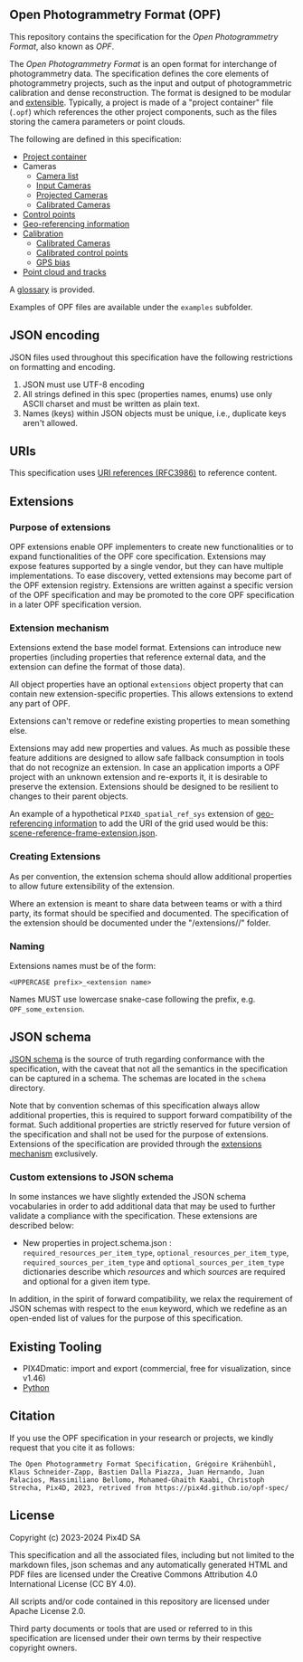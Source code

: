 ## Open Photogrammetry Format (OPF)

This repository contains the specification for the _Open Photogrammetry Format_, also known as _OPF_.

The _Open Photogrammetry Format_ is an open format for interchange of photogrammetry data.
The specification defines the core elements of photogrammetry projects, such as the input and output of photogrammetric calibration and dense reconstruction. The format is designed to be modular and [extensible](#extensions). Typically, a project is made of a "project container" file (`.opf`) which references the other project components, such as the files storing the camera parameters or point clouds.


The following are defined in this specification:

- [Project container][2]
- Cameras
  - [Camera list][3]
  - [Input Cameras][4]
  - [Projected Cameras][5]
  - [Calibrated Cameras][6]
- [Control points][7]
- [Geo-referencing information][8]
- [Calibration][9]
  - [Calibrated Cameras][6]
  - [Calibrated control points][10]
  - [GPS bias][11]
- [Point cloud and tracks][12]

A [glossary][1] is provided.

[1]: https://pix4d.github.io/opf-spec/specification/glossary.html "Glossary"
[2]: https://pix4d.github.io/opf-spec/specification/project.html "Project format specification"
[3]: https://pix4d.github.io/opf-spec/specification/camera_list.html "Camera list format"
[4]: https://pix4d.github.io/opf-spec/specification/input_cameras.html "Input camera format"
[5]: https://pix4d.github.io/opf-spec/specification/projected_input_cameras.html "Projected input camera format"
[6]: https://pix4d.github.io/opf-spec/specification/calibrated_cameras.html "Calibrated camera format"
[7]: https://pix4d.github.io/opf-spec/specification/control_points.html "Control Points"
[8]: https://pix4d.github.io/opf-spec/specification/scene_reference_frame.html "Scene reference frame format"
[9]: https://pix4d.github.io/opf-spec/specification/calibration.html "Calibration scene item"
[10]: https://pix4d.github.io/opf-spec/specification/control_points.html#format-specification-calibrated-control-points "Calibrated control points"
[11]: https://pix4d.github.io/opf-spec/specification/gps_bias.html "GPS bias"
[12]: https://pix4d.github.io/opf-spec/specification/point_cloud.html "Point cloud"


Examples of OPF files are available under the `examples` subfolder.

## JSON encoding

JSON files used throughout this specification have the following restrictions on formatting and encoding.

1. JSON must use UTF-8 encoding
2. All strings defined in this spec (properties names, enums) use only ASCII charset and must be written as plain text.
3. Names (keys) within JSON objects must be unique, i.e., duplicate keys aren't allowed.

## URIs

This specification uses [URI references (RFC3986)](https://tools.ietf.org/html/rfc3986#section-4.1) to reference content.

## Extensions

### Purpose of extensions

OPF extensions enable OPF implementers to create new functionalities or to expand functionalities of the OPF core specification.
Extensions may expose features supported by a single vendor, but they can have multiple implementations.
To ease discovery, vetted extensions may become part of the OPF extension registry.
Extensions are written against a specific version of the OPF specification and may be promoted to the core OPF specification in a later OPF specification version.

### Extension mechanism

Extensions extend the base model format. Extensions can introduce new properties (including properties that reference external data, and the extension can define the format of those data).

All object properties have an optional `extensions` object property that can contain new extension-specific properties. This allows extensions to extend any part of OPF.

Extensions can't remove or redefine existing properties to mean something else.

Extensions may add new properties and values.
As much as possible these feature additions are designed to allow safe fallback consumption in tools that do not recognize an extension.
In case an application imports a OPF project with an unknown extension and re-exports it, it is desirable to preserve the extension. Extensions should be designed to be resilient to changes to their parent objects.

An example of a hypothetical `PIX4D_spatial_ref_sys` extension of [geo-referencing information][7] to add the URI of the grid used would be this: [scene-reference-frame-extension.json](examples/scene-reference-frame-extension.json).

### Creating Extensions

As per convention, the extension schema should allow additional properties to allow future extensibility of the extension.

Where an extension is meant to share data between teams or with a third party, its format should be specified and documented.
The specification of the extension should be documented under the "/extensions/<extension name>/" folder.

### Naming

Extensions names must be of the form:

`<UPPERCASE prefix>_<extension name>`

Names MUST use lowercase snake-case following the prefix, e.g. `OPF_some_extension`.

## JSON schema

[JSON schema](https://json-schema.org/) is the source of truth regarding conformance with the specification, with the caveat that not all the semantics in the specification can be captured in a schema. The schemas are located in the `schema` directory.

Note that by convention schemas of this specification always allow additional properties, this is required to support forward compatibility of the format. Such additional properties are strictly reserved for future version of the specification and shall not be used for the purpose of extensions. Extensions of the specification are provided through the [extensions mechanism](#extensions) exclusively.

### Custom extensions to JSON schema

In some instances we have slightly extended the JSON schema vocabularies in order to add additional data that may be used to further validate a compliance with the specification.
These extensions are described below:

- New properties in project.schema.json : `required_resources_per_item_type`, `optional_resources_per_item_type`, `required_sources_per_item_type` and `optional_sources_per_item_type` dictionaries describe which _resources_ and which _sources_ are required and optional for a given item type.

In addition, in the spirit of forward compatibility, we relax the requirement of JSON schemas with respect to the `enum` keyword, which we redefine as an open-ended list of values for the purpose of this specification.

## Existing Tooling

- PIX4Dmatic: import and export (commercial, free for visualization, since v1.46)
- [Python](https://github.com/Pix4D/pyopf)

## Citation

If you use the OPF specification in your research or projects, we kindly request that you cite it as follows:

`The Open Photogrammetry Format Specification, Grégoire Krähenbühl, Klaus Schneider-Zapp, Bastien Dalla Piazza, Juan Hernando, Juan Palacios, Massimiliano Bellomo, Mohamed-Ghaïth Kaabi, Christoph Strecha, Pix4D, 2023, retrived from https://pix4d.github.io/opf-spec/`

## License

Copyright (c) 2023-2024 Pix4D SA

This specification and all the associated files, including but not limited to the markdown files, json schemas and any automatically generated HTML and PDF files are licensed under the Creative Commons Attribution 4.0 International License (CC BY 4.0).

All scripts and/or code contained in this repository are licensed under Apache License 2.0.

Third party documents or tools that are used or referred to in this specification are licensed under their own terms by their respective copyright owners.
